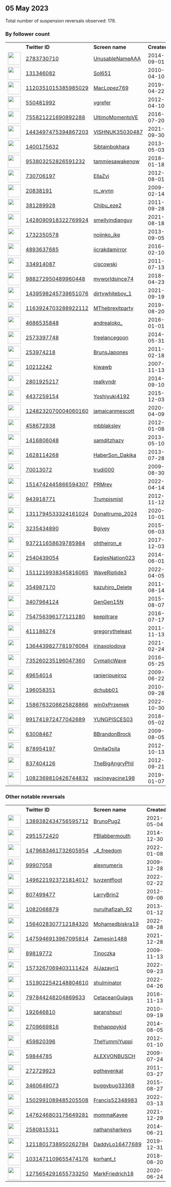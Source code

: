 
## 05 May 2023
Total number of suspension reversals observed: 178.

### By follower count
<table><tr><th></th><th align="left">Twitter ID</th><th align="left">Screen name</th>
<th align="left">Created</th><th align="left">Status</th><th align="left">Suspended</th><th align="left">Followers</th>
<tr><td><a href="https://pbs.twimg.com/profile_images/1522761536296538112/-hgymlEA_normal.jpg"><img src="https://pbs.twimg.com/profile_images/1522761536296538112/-hgymlEA_normal.jpg" width="40px" height="40px" align="center"/></a></td><td><a href="https://twitter.com/intent/user?user_id=2783730710">2783730710</a></td><td><a href="https://twitter.com/UnusableNameAAA">UnusableNameAAA</a></td><td>2014-09-01</td><td align="center"></td><td>2023-04-08</td><td>77326</td></tr>
<tr><td><a href="https://pbs.twimg.com/profile_images/1654975224389967873/1qL7Tz9Y_normal.jpg"><img src="https://pbs.twimg.com/profile_images/1654975224389967873/1qL7Tz9Y_normal.jpg" width="40px" height="40px" align="center"/></a></td><td><a href="https://twitter.com/intent/user?user_id=131346082">131346082</a></td><td><a href="https://twitter.com/Sol651">Sol651</a></td><td>2010-04-10</td><td align="center"></td><td>2022-11-17</td><td>73911</td></tr>
<tr><td><a href="https://pbs.twimg.com/profile_images/1653367450405343234/RhZYw8VG_normal.jpg"><img src="https://pbs.twimg.com/profile_images/1653367450405343234/RhZYw8VG_normal.jpg" width="40px" height="40px" align="center"/></a></td><td><a href="https://twitter.com/intent/user?user_id=1120351015385985029">1120351015385985029</a></td><td><a href="https://twitter.com/MacLopez769">MacLopez769</a></td><td>2019-04-22</td><td align="center"></td><td>2022-12-05</td><td>70732</td></tr>
<tr><td><a href="https://pbs.twimg.com/profile_images/759376480342126592/ph7XhA9i_normal.jpg"><img src="https://pbs.twimg.com/profile_images/759376480342126592/ph7XhA9i_normal.jpg" width="40px" height="40px" align="center"/></a></td><td><a href="https://twitter.com/intent/user?user_id=550481992">550481992</a></td><td><a href="https://twitter.com/vgrefer">vgrefer</a></td><td>2012-04-10</td><td align="center"></td><td>2023-02-21</td><td>36452</td></tr>
<tr><td><a href="https://pbs.twimg.com/profile_images/851195141788499968/eupvu0ef_normal.jpg"><img src="https://pbs.twimg.com/profile_images/851195141788499968/eupvu0ef_normal.jpg" width="40px" height="40px" align="center"/></a></td><td><a href="https://twitter.com/intent/user?user_id=755821221690892288">755821221690892288</a></td><td><a href="https://twitter.com/UltimoMomentoVE">UltimoMomentoVE</a></td><td>2016-07-20</td><td align="center"></td><td></td><td>15682</td></tr>
<tr><td><a href="https://pbs.twimg.com/profile_images/1655143030893215744/gVUzQgyQ_normal.jpg"><img src="https://pbs.twimg.com/profile_images/1655143030893215744/gVUzQgyQ_normal.jpg" width="40px" height="40px" align="center"/></a></td><td><a href="https://twitter.com/intent/user?user_id=1443497475394867203">1443497475394867203</a></td><td><a href="https://twitter.com/VISHNUK35030487">VISHNUK35030487</a></td><td>2021-09-30</td><td align="center"></td><td>2023-05-04</td><td>9493</td></tr>
<tr><td><a href="https://pbs.twimg.com/profile_images/1300068842513879042/bYQHn1fw_normal.jpg"><img src="https://pbs.twimg.com/profile_images/1300068842513879042/bYQHn1fw_normal.jpg" width="40px" height="40px" align="center"/></a></td><td><a href="https://twitter.com/intent/user?user_id=1400175632">1400175632</a></td><td><a href="https://twitter.com/Sibtainbokhara">Sibtainbokhara</a></td><td>2013-05-03</td><td align="center"></td><td>2023-05-01</td><td>9300</td></tr>
<tr><td><a href="https://pbs.twimg.com/profile_images/1342966974473793536/qI_bZNFH_normal.jpg"><img src="https://pbs.twimg.com/profile_images/1342966974473793536/qI_bZNFH_normal.jpg" width="40px" height="40px" align="center"/></a></td><td><a href="https://twitter.com/intent/user?user_id=953803252826591232">953803252826591232</a></td><td><a href="https://twitter.com/tammiesawakenow">tammiesawakenow</a></td><td>2018-01-18</td><td align="center"></td><td></td><td>9075</td></tr>
<tr><td><a href="https://pbs.twimg.com/profile_images/1418498076013121536/7PAEMXvc_normal.jpg"><img src="https://pbs.twimg.com/profile_images/1418498076013121536/7PAEMXvc_normal.jpg" width="40px" height="40px" align="center"/></a></td><td><a href="https://twitter.com/intent/user?user_id=730706197">730706197</a></td><td><a href="https://twitter.com/EllaZvi">EllaZvi</a></td><td>2012-08-01</td><td align="center"></td><td>2022-09-28</td><td>9046</td></tr>
<tr><td><a href="https://pbs.twimg.com/profile_images/1228074275384385536/AwuVlyA3_normal.jpg"><img src="https://pbs.twimg.com/profile_images/1228074275384385536/AwuVlyA3_normal.jpg" width="40px" height="40px" align="center"/></a></td><td><a href="https://twitter.com/intent/user?user_id=20838191">20838191</a></td><td><a href="https://twitter.com/rc_wynn">rc_wynn</a></td><td>2009-02-14</td><td align="center"></td><td></td><td>7815</td></tr>
<tr><td><a href="https://pbs.twimg.com/profile_images/1550182702913134594/5a-aI4fw_normal.jpg"><img src="https://pbs.twimg.com/profile_images/1550182702913134594/5a-aI4fw_normal.jpg" width="40px" height="40px" align="center"/></a></td><td><a href="https://twitter.com/intent/user?user_id=381289928">381289928</a></td><td><a href="https://twitter.com/Chibu_eze2">Chibu_eze2</a></td><td>2011-09-28</td><td align="center"></td><td>2022-10-11</td><td>6546</td></tr>
<tr><td><a href="https://pbs.twimg.com/profile_images/1654529705997893642/uKy9zpOZ_normal.jpg"><img src="https://pbs.twimg.com/profile_images/1654529705997893642/uKy9zpOZ_normal.jpg" width="40px" height="40px" align="center"/></a></td><td><a href="https://twitter.com/intent/user?user_id=1428090918322769924">1428090918322769924</a></td><td><a href="https://twitter.com/smellyindianguy">smellyindianguy</a></td><td>2021-08-18</td><td align="center"></td><td></td><td>6420</td></tr>
<tr><td><a href="https://pbs.twimg.com/profile_images/1388759278320689154/gxMHMtFD_normal.jpg"><img src="https://pbs.twimg.com/profile_images/1388759278320689154/gxMHMtFD_normal.jpg" width="40px" height="40px" align="center"/></a></td><td><a href="https://twitter.com/intent/user?user_id=1732350578">1732350578</a></td><td><a href="https://twitter.com/nojinko_ike">nojinko_ike</a></td><td>2013-09-05</td><td align="center"></td><td>2022-11-17</td><td>5482</td></tr>
<tr><td><a href="https://pbs.twimg.com/profile_images/1322950013794877447/V0ecuO1a_normal.jpg"><img src="https://pbs.twimg.com/profile_images/1322950013794877447/V0ecuO1a_normal.jpg" width="40px" height="40px" align="center"/></a></td><td><a href="https://twitter.com/intent/user?user_id=4893637685">4893637685</a></td><td><a href="https://twitter.com/iicrakdamirror">iicrakdamirror</a></td><td>2016-02-10</td><td align="center"></td><td></td><td>4541</td></tr>
<tr><td><a href="https://pbs.twimg.com/profile_images/1350089099353448448/-_E_Kbk0_normal.jpg"><img src="https://pbs.twimg.com/profile_images/1350089099353448448/-_E_Kbk0_normal.jpg" width="40px" height="40px" align="center"/></a></td><td><a href="https://twitter.com/intent/user?user_id=334914087">334914087</a></td><td><a href="https://twitter.com/ciscowski">ciscowski</a></td><td>2011-07-13</td><td align="center"></td><td>2022-03-22</td><td>3970</td></tr>
<tr><td><a href="https://pbs.twimg.com/profile_images/1125972763557203968/tHq8_wtq_normal.jpg"><img src="https://pbs.twimg.com/profile_images/1125972763557203968/tHq8_wtq_normal.jpg" width="40px" height="40px" align="center"/></a></td><td><a href="https://twitter.com/intent/user?user_id=988272950489960448">988272950489960448</a></td><td><a href="https://twitter.com/myworldsince74">myworldsince74</a></td><td>2018-04-23</td><td align="center"></td><td></td><td>3964</td></tr>
<tr><td><a href="https://pbs.twimg.com/profile_images/1656217661867536386/NoHiJ_QV_normal.jpg"><img src="https://pbs.twimg.com/profile_images/1656217661867536386/NoHiJ_QV_normal.jpg" width="40px" height="40px" align="center"/></a></td><td><a href="https://twitter.com/intent/user?user_id=1439598245739651076">1439598245739651076</a></td><td><a href="https://twitter.com/dirtywhiteboy_1">dirtywhiteboy_1</a></td><td>2021-09-19</td><td align="center"></td><td>2022-10-01</td><td>3900</td></tr>
<tr><td><a href="https://pbs.twimg.com/profile_images/1384510350616313859/do-stJBz_normal.jpg"><img src="https://pbs.twimg.com/profile_images/1384510350616313859/do-stJBz_normal.jpg" width="40px" height="40px" align="center"/></a></td><td><a href="https://twitter.com/intent/user?user_id=1163924703288922112">1163924703288922112</a></td><td><a href="https://twitter.com/MThebrexitparty">MThebrexitparty</a></td><td>2019-08-20</td><td align="center"></td><td>2022-08-11</td><td>3756</td></tr>
<tr><td><a href="https://pbs.twimg.com/profile_images/1654319090549538817/zoGE7Wvo_normal.jpg"><img src="https://pbs.twimg.com/profile_images/1654319090549538817/zoGE7Wvo_normal.jpg" width="40px" height="40px" align="center"/></a></td><td><a href="https://twitter.com/intent/user?user_id=4686535848">4686535848</a></td><td><a href="https://twitter.com/andrealoko_">andrealoko_</a></td><td>2016-01-01</td><td align="center"></td><td></td><td>3684</td></tr>
<tr><td><a href="https://pbs.twimg.com/profile_images/1653158645528403968/jr-ZSC-t_normal.jpg"><img src="https://pbs.twimg.com/profile_images/1653158645528403968/jr-ZSC-t_normal.jpg" width="40px" height="40px" align="center"/></a></td><td><a href="https://twitter.com/intent/user?user_id=2573397748">2573397748</a></td><td><a href="https://twitter.com/freelancegoon">freelancegoon</a></td><td>2014-05-31</td><td align="center"></td><td>2022-07-03</td><td>3602</td></tr>
<tr><td><a href="https://pbs.twimg.com/profile_images/861067063263084544/X6OhsLPB_normal.jpg"><img src="https://pbs.twimg.com/profile_images/861067063263084544/X6OhsLPB_normal.jpg" width="40px" height="40px" align="center"/></a></td><td><a href="https://twitter.com/intent/user?user_id=253974218">253974218</a></td><td><a href="https://twitter.com/BrunsJapones">BrunsJapones</a></td><td>2011-02-18</td><td align="center">🔒</td><td></td><td>3445</td></tr>
<tr><td><a href="https://pbs.twimg.com/profile_images/1244438700689326081/dOdk-3Fw_normal.jpg"><img src="https://pbs.twimg.com/profile_images/1244438700689326081/dOdk-3Fw_normal.jpg" width="40px" height="40px" align="center"/></a></td><td><a href="https://twitter.com/intent/user?user_id=10212242">10212242</a></td><td><a href="https://twitter.com/kjwawb">kjwawb</a></td><td>2007-11-13</td><td align="center"></td><td></td><td>3421</td></tr>
<tr><td><a href="https://pbs.twimg.com/profile_images/1654305287627767811/10rvlHdd_normal.jpg"><img src="https://pbs.twimg.com/profile_images/1654305287627767811/10rvlHdd_normal.jpg" width="40px" height="40px" align="center"/></a></td><td><a href="https://twitter.com/intent/user?user_id=2801925217">2801925217</a></td><td><a href="https://twitter.com/realkyndr">realkyndr</a></td><td>2014-09-10</td><td align="center"></td><td>2022-05-06</td><td>3399</td></tr>
<tr><td><a href="https://pbs.twimg.com/profile_images/842745818306166784/JqTvS5g5_normal.jpg"><img src="https://pbs.twimg.com/profile_images/842745818306166784/JqTvS5g5_normal.jpg" width="40px" height="40px" align="center"/></a></td><td><a href="https://twitter.com/intent/user?user_id=4437259154">4437259154</a></td><td><a href="https://twitter.com/Yoshiyuki4192">Yoshiyuki4192</a></td><td>2015-12-03</td><td align="center"></td><td>2022-11-09</td><td>3059</td></tr>
<tr><td><a href="https://pbs.twimg.com/profile_images/1336705271381549059/wI0IYEsx_normal.jpg"><img src="https://pbs.twimg.com/profile_images/1336705271381549059/wI0IYEsx_normal.jpg" width="40px" height="40px" align="center"/></a></td><td><a href="https://twitter.com/intent/user?user_id=1248232070004060160">1248232070004060160</a></td><td><a href="https://twitter.com/jamaicanmescott">jamaicanmescott</a></td><td>2020-04-09</td><td align="center"></td><td>2022-12-10</td><td>2753</td></tr>
<tr><td><a href="https://pbs.twimg.com/profile_images/1187508783645364226/Sn5Ear1a_normal.jpg"><img src="https://pbs.twimg.com/profile_images/1187508783645364226/Sn5Ear1a_normal.jpg" width="40px" height="40px" align="center"/></a></td><td><a href="https://twitter.com/intent/user?user_id=458672938">458672938</a></td><td><a href="https://twitter.com/mbblaksley">mbblaksley</a></td><td>2012-01-08</td><td align="center"></td><td>2023-03-26</td><td>2480</td></tr>
<tr><td><a href="https://pbs.twimg.com/profile_images/1643444438218203137/NR5Pdijh_normal.jpg"><img src="https://pbs.twimg.com/profile_images/1643444438218203137/NR5Pdijh_normal.jpg" width="40px" height="40px" align="center"/></a></td><td><a href="https://twitter.com/intent/user?user_id=1416806048">1416806048</a></td><td><a href="https://twitter.com/samditzhazy">samditzhazy</a></td><td>2013-05-10</td><td align="center"></td><td>2023-04-24</td><td>2398</td></tr>
<tr><td><a href="https://pbs.twimg.com/profile_images/886909595536551937/wRg1ey8v_normal.jpg"><img src="https://pbs.twimg.com/profile_images/886909595536551937/wRg1ey8v_normal.jpg" width="40px" height="40px" align="center"/></a></td><td><a href="https://twitter.com/intent/user?user_id=1628114268">1628114268</a></td><td><a href="https://twitter.com/HaberSon_Dakika">HaberSon_Dakika</a></td><td>2013-07-28</td><td align="center"></td><td>2023-04-08</td><td>2172</td></tr>
<tr><td><a href="https://pbs.twimg.com/profile_images/1317077781482754048/E_pwNPew_normal.jpg"><img src="https://pbs.twimg.com/profile_images/1317077781482754048/E_pwNPew_normal.jpg" width="40px" height="40px" align="center"/></a></td><td><a href="https://twitter.com/intent/user?user_id=70013072">70013072</a></td><td><a href="https://twitter.com/trudi000">trudi000</a></td><td>2009-08-30</td><td align="center"></td><td></td><td>2118</td></tr>
<tr><td><a href="https://pbs.twimg.com/profile_images/1514760836522291224/qjZYmYEx_normal.jpg"><img src="https://pbs.twimg.com/profile_images/1514760836522291224/qjZYmYEx_normal.jpg" width="40px" height="40px" align="center"/></a></td><td><a href="https://twitter.com/intent/user?user_id=1514742445866594307">1514742445866594307</a></td><td><a href="https://twitter.com/PRMrev">PRMrev</a></td><td>2022-04-14</td><td align="center"></td><td>2022-10-29</td><td>2035</td></tr>
<tr><td><a href="https://pbs.twimg.com/profile_images/1037535868406251520/qEPjJIm3_normal.jpg"><img src="https://pbs.twimg.com/profile_images/1037535868406251520/qEPjJIm3_normal.jpg" width="40px" height="40px" align="center"/></a></td><td><a href="https://twitter.com/intent/user?user_id=943918771">943918771</a></td><td><a href="https://twitter.com/Trumpismist">Trumpismist</a></td><td>2012-11-12</td><td align="center"></td><td></td><td>1848</td></tr>
<tr><td><a href="https://pbs.twimg.com/profile_images/1552288656362274818/TlHsQWWD_normal.jpg"><img src="https://pbs.twimg.com/profile_images/1552288656362274818/TlHsQWWD_normal.jpg" width="40px" height="40px" align="center"/></a></td><td><a href="https://twitter.com/intent/user?user_id=1311794533324161024">1311794533324161024</a></td><td><a href="https://twitter.com/Donaltrump_2024">Donaltrump_2024</a></td><td>2020-10-01</td><td align="center"></td><td>2022-07-29</td><td>1721</td></tr>
<tr><td><a href="https://pbs.twimg.com/profile_images/1160062621577445377/3knh0eo6_normal.jpg"><img src="https://pbs.twimg.com/profile_images/1160062621577445377/3knh0eo6_normal.jpg" width="40px" height="40px" align="center"/></a></td><td><a href="https://twitter.com/intent/user?user_id=3235434890">3235434890</a></td><td><a href="https://twitter.com/Bgivey">Bgivey</a></td><td>2015-06-03</td><td align="center"></td><td></td><td>1693</td></tr>
<tr><td><a href="https://pbs.twimg.com/profile_images/1654186031925673988/HpJoUE5O_normal.jpg"><img src="https://pbs.twimg.com/profile_images/1654186031925673988/HpJoUE5O_normal.jpg" width="40px" height="40px" align="center"/></a></td><td><a href="https://twitter.com/intent/user?user_id=937211658639785984">937211658639785984</a></td><td><a href="https://twitter.com/ohtheiron_e">ohtheiron_e</a></td><td>2017-12-03</td><td align="center"></td><td>2022-11-16</td><td>1472</td></tr>
<tr><td><a href="https://pbs.twimg.com/profile_images/1655262177572319235/lwdvaTb1_normal.jpg"><img src="https://pbs.twimg.com/profile_images/1655262177572319235/lwdvaTb1_normal.jpg" width="40px" height="40px" align="center"/></a></td><td><a href="https://twitter.com/intent/user?user_id=2540439054">2540439054</a></td><td><a href="https://twitter.com/EaglesNation023">EaglesNation023</a></td><td>2014-06-01</td><td align="center"></td><td></td><td>1446</td></tr>
<tr><td><a href="https://pbs.twimg.com/profile_images/1654862460761849857/UbjGLwaW_normal.jpg"><img src="https://pbs.twimg.com/profile_images/1654862460761849857/UbjGLwaW_normal.jpg" width="40px" height="40px" align="center"/></a></td><td><a href="https://twitter.com/intent/user?user_id=1511219938345816065">1511219938345816065</a></td><td><a href="https://twitter.com/WaveRiptide3">WaveRiptide3</a></td><td>2022-04-05</td><td align="center"></td><td>2022-07-14</td><td>1437</td></tr>
<tr><td><a href="https://pbs.twimg.com/profile_images/3207558624/91730ecdba03c1e1419f240e4660d409_normal.jpeg"><img src="https://pbs.twimg.com/profile_images/3207558624/91730ecdba03c1e1419f240e4660d409_normal.jpeg" width="40px" height="40px" align="center"/></a></td><td><a href="https://twitter.com/intent/user?user_id=354987170">354987170</a></td><td><a href="https://twitter.com/kazuhiro_Delete">kazuhiro_Delete</a></td><td>2011-08-14</td><td align="center"></td><td>2022-11-09</td><td>1319</td></tr>
<tr><td><a href="https://pbs.twimg.com/profile_images/1654546570442944518/Lt3P-OUt_normal.jpg"><img src="https://pbs.twimg.com/profile_images/1654546570442944518/Lt3P-OUt_normal.jpg" width="40px" height="40px" align="center"/></a></td><td><a href="https://twitter.com/intent/user?user_id=3407964124">3407964124</a></td><td><a href="https://twitter.com/GenGen15N">GenGen15N</a></td><td>2015-08-07</td><td align="center"></td><td>2022-07-31</td><td>1260</td></tr>
<tr><td><a href="https://pbs.twimg.com/profile_images/1651068710021394433/D1uzPDqK_normal.jpg"><img src="https://pbs.twimg.com/profile_images/1651068710021394433/D1uzPDqK_normal.jpg" width="40px" height="40px" align="center"/></a></td><td><a href="https://twitter.com/intent/user?user_id=754756396177121280">754756396177121280</a></td><td><a href="https://twitter.com/keepitrare">keepitrare</a></td><td>2016-07-17</td><td align="center"></td><td></td><td>1135</td></tr>
<tr><td><a href="https://pbs.twimg.com/profile_images/3132492281/15ed6a50f592cc83a7544f61b861a431_normal.jpeg"><img src="https://pbs.twimg.com/profile_images/3132492281/15ed6a50f592cc83a7544f61b861a431_normal.jpeg" width="40px" height="40px" align="center"/></a></td><td><a href="https://twitter.com/intent/user?user_id=411186274">411186274</a></td><td><a href="https://twitter.com/gregorytheleast">gregorytheleast</a></td><td>2011-11-13</td><td align="center"></td><td>2022-04-11</td><td>1111</td></tr>
<tr><td><a href="https://pbs.twimg.com/profile_images/1656242909530980353/QhxXKniM_normal.jpg"><img src="https://pbs.twimg.com/profile_images/1656242909530980353/QhxXKniM_normal.jpg" width="40px" height="40px" align="center"/></a></td><td><a href="https://twitter.com/intent/user?user_id=1364439827781976064">1364439827781976064</a></td><td><a href="https://twitter.com/irinaxolodova">irinaxolodova</a></td><td>2021-02-24</td><td align="center"></td><td>2022-05-07</td><td>992</td></tr>
<tr><td><a href="https://pbs.twimg.com/profile_images/1654622015209484288/ah3k1gXl_normal.jpg"><img src="https://pbs.twimg.com/profile_images/1654622015209484288/ah3k1gXl_normal.jpg" width="40px" height="40px" align="center"/></a></td><td><a href="https://twitter.com/intent/user?user_id=735260235196047360">735260235196047360</a></td><td><a href="https://twitter.com/CymaticWave">CymaticWave</a></td><td>2016-05-25</td><td align="center"></td><td></td><td>932</td></tr>
<tr><td><a href="https://pbs.twimg.com/profile_images/1459304117407473669/AQUs_xeG_normal.jpg"><img src="https://pbs.twimg.com/profile_images/1459304117407473669/AQUs_xeG_normal.jpg" width="40px" height="40px" align="center"/></a></td><td><a href="https://twitter.com/intent/user?user_id=49654014">49654014</a></td><td><a href="https://twitter.com/ranieriqueiroz">ranieriqueiroz</a></td><td>2009-06-22</td><td align="center"></td><td>2022-08-23</td><td>865</td></tr>
<tr><td><a href="https://pbs.twimg.com/profile_images/722410748442386441/0MXILJKi_normal.jpg"><img src="https://pbs.twimg.com/profile_images/722410748442386441/0MXILJKi_normal.jpg" width="40px" height="40px" align="center"/></a></td><td><a href="https://twitter.com/intent/user?user_id=196058351">196058351</a></td><td><a href="https://twitter.com/dchubb01">dchubb01</a></td><td>2010-09-28</td><td align="center"></td><td></td><td>824</td></tr>
<tr><td><a href="https://pbs.twimg.com/profile_images/1656671789857271813/aaXkbvVJ_normal.jpg"><img src="https://pbs.twimg.com/profile_images/1656671789857271813/aaXkbvVJ_normal.jpg" width="40px" height="40px" align="center"/></a></td><td><a href="https://twitter.com/intent/user?user_id=1586763206625828866">1586763206625828866</a></td><td><a href="https://twitter.com/win0xPrzemek">win0xPrzemek</a></td><td>2022-10-30</td><td align="center"></td><td>2023-03-07</td><td>808</td></tr>
<tr><td><a href="https://pbs.twimg.com/profile_images/1172964907240869897/yZ_KnRi6_normal.jpg"><img src="https://pbs.twimg.com/profile_images/1172964907240869897/yZ_KnRi6_normal.jpg" width="40px" height="40px" align="center"/></a></td><td><a href="https://twitter.com/intent/user?user_id=991741972477042689">991741972477042689</a></td><td><a href="https://twitter.com/YUNGPISCES03">YUNGPISCES03</a></td><td>2018-05-02</td><td align="center">🔒</td><td></td><td>799</td></tr>
<tr><td><a href="https://pbs.twimg.com/profile_images/1276211874040872962/fq3fK01K_normal.jpg"><img src="https://pbs.twimg.com/profile_images/1276211874040872962/fq3fK01K_normal.jpg" width="40px" height="40px" align="center"/></a></td><td><a href="https://twitter.com/intent/user?user_id=63008467">63008467</a></td><td><a href="https://twitter.com/BBrandonBrock">BBrandonBrock</a></td><td>2009-08-05</td><td align="center"></td><td></td><td>742</td></tr>
<tr><td><a href="https://pbs.twimg.com/profile_images/1655219390097379331/hTmqFPGp_normal.jpg"><img src="https://pbs.twimg.com/profile_images/1655219390097379331/hTmqFPGp_normal.jpg" width="40px" height="40px" align="center"/></a></td><td><a href="https://twitter.com/intent/user?user_id=878954197">878954197</a></td><td><a href="https://twitter.com/OmitaOsita">OmitaOsita</a></td><td>2012-10-13</td><td align="center"></td><td>2023-03-28</td><td>672</td></tr>
<tr><td><a href="https://pbs.twimg.com/profile_images/1290345597099102208/Btfoo2yM_normal.jpg"><img src="https://pbs.twimg.com/profile_images/1290345597099102208/Btfoo2yM_normal.jpg" width="40px" height="40px" align="center"/></a></td><td><a href="https://twitter.com/intent/user?user_id=837404126">837404126</a></td><td><a href="https://twitter.com/TheBigAngryPhil">TheBigAngryPhil</a></td><td>2012-09-21</td><td align="center"></td><td></td><td>631</td></tr>
<tr><td><a href="https://pbs.twimg.com/profile_images/1568527223803576321/CCgcDgkz_normal.jpg"><img src="https://pbs.twimg.com/profile_images/1568527223803576321/CCgcDgkz_normal.jpg" width="40px" height="40px" align="center"/></a></td><td><a href="https://twitter.com/intent/user?user_id=1082369810426744832">1082369810426744832</a></td><td><a href="https://twitter.com/yacineyacine198">yacineyacine198</a></td><td>2019-01-07</td><td align="center"></td><td>2022-09-27</td><td>605</td></tr>
</table>

### Other notable reversals
<table><tr><th></th><th align="left">Twitter ID</th><th align="left">Screen name</th>
<th align="left">Created</th><th align="left">Status</th><th align="left">Suspended</th><th align="left">Followers</th>
<tr><td><a href="https://pbs.twimg.com/profile_images/1390785584973574144/Q0T5i0O__normal.jpg"><img src="https://pbs.twimg.com/profile_images/1390785584973574144/Q0T5i0O__normal.jpg" width="40px" height="40px" align="center"/></a></td><td><a href="https://twitter.com/intent/user?user_id=1389382434756595712">1389382434756595712</a></td><td><a href="https://twitter.com/BrunoPug2">BrunoPug2</a></td><td>2021-05-04</td><td align="center"></td><td>2022-12-02</td><td>187</td></tr>
<tr><td><a href="https://pbs.twimg.com/profile_images/1453704447117438978/rT4fye54_normal.jpg"><img src="https://pbs.twimg.com/profile_images/1453704447117438978/rT4fye54_normal.jpg" width="40px" height="40px" align="center"/></a></td><td><a href="https://twitter.com/intent/user?user_id=2951572420">2951572420</a></td><td><a href="https://twitter.com/PBlabbermouth">PBlabbermouth</a></td><td>2014-12-30</td><td align="center"></td><td>2023-04-23</td><td>499</td></tr>
<tr><td><a href="https://pbs.twimg.com/profile_images/1485989140944592897/qoFRb9FQ_normal.jpg"><img src="https://pbs.twimg.com/profile_images/1485989140944592897/qoFRb9FQ_normal.jpg" width="40px" height="40px" align="center"/></a></td><td><a href="https://twitter.com/intent/user?user_id=1479683461732605954">1479683461732605954</a></td><td><a href="https://twitter.com/_4_freedom">_4_freedom</a></td><td>2022-01-08</td><td align="center"></td><td>2022-12-07</td><td>38</td></tr>
<tr><td><a href="https://pbs.twimg.com/profile_images/1452375135697215494/fHwqDwum_normal.jpg"><img src="https://pbs.twimg.com/profile_images/1452375135697215494/fHwqDwum_normal.jpg" width="40px" height="40px" align="center"/></a></td><td><a href="https://twitter.com/intent/user?user_id=99907058">99907058</a></td><td><a href="https://twitter.com/alexnumeris">alexnumeris</a></td><td>2009-12-28</td><td align="center"></td><td>2022-12-14</td><td>193</td></tr>
<tr><td><a href="https://pbs.twimg.com/profile_images/1642952519096647681/Jqd01NVK_normal.png"><img src="https://pbs.twimg.com/profile_images/1642952519096647681/Jqd01NVK_normal.png" width="40px" height="40px" align="center"/></a></td><td><a href="https://twitter.com/intent/user?user_id=1496221923721814017">1496221923721814017</a></td><td><a href="https://twitter.com/tuyzentfloot">tuyzentfloot</a></td><td>2022-02-22</td><td align="center"></td><td>2023-04-21</td><td>27</td></tr>
<tr><td><a href="https://pbs.twimg.com/profile_images/2583580656/d431f9e3623d92cc6c630c96272679ae7dfa1a8f100da-1B95CG_normal.jpg"><img src="https://pbs.twimg.com/profile_images/2583580656/d431f9e3623d92cc6c630c96272679ae7dfa1a8f100da-1B95CG_normal.jpg" width="40px" height="40px" align="center"/></a></td><td><a href="https://twitter.com/intent/user?user_id=807499477">807499477</a></td><td><a href="https://twitter.com/LarryBrin2">LarryBrin2</a></td><td>2012-09-06</td><td align="center">🔒</td><td>2022-12-10</td><td>0</td></tr>
<tr><td><a href="https://pbs.twimg.com/profile_images/842799974488399872/NMumJHoq_normal.jpg"><img src="https://pbs.twimg.com/profile_images/842799974488399872/NMumJHoq_normal.jpg" width="40px" height="40px" align="center"/></a></td><td><a href="https://twitter.com/intent/user?user_id=1082068879">1082068879</a></td><td><a href="https://twitter.com/nurulhafizah_92">nurulhafizah_92</a></td><td>2013-01-12</td><td align="center">🔒</td><td>2022-12-12</td><td>119</td></tr>
<tr><td><a href="https://pbs.twimg.com/profile_images/1574154102019350529/awwqo8QX_normal.jpg"><img src="https://pbs.twimg.com/profile_images/1574154102019350529/awwqo8QX_normal.jpg" width="40px" height="40px" align="center"/></a></td><td><a href="https://twitter.com/intent/user?user_id=1564028307712184320">1564028307712184320</a></td><td><a href="https://twitter.com/Mohamedbiskra19">Mohamedbiskra19</a></td><td>2022-08-28</td><td align="center"></td><td>2023-01-15</td><td>388</td></tr>
<tr><td><a href="https://pbs.twimg.com/profile_images/1656039397383389192/rJLAJFjI_normal.jpg"><img src="https://pbs.twimg.com/profile_images/1656039397383389192/rJLAJFjI_normal.jpg" width="40px" height="40px" align="center"/></a></td><td><a href="https://twitter.com/intent/user?user_id=1475946913967095814">1475946913967095814</a></td><td><a href="https://twitter.com/Zamesin1488">Zamesin1488</a></td><td>2021-12-28</td><td align="center"></td><td>2022-12-07</td><td>92</td></tr>
<tr><td><a href="https://pbs.twimg.com/profile_images/1306292797/Snow_cats_email_normal.jpg"><img src="https://pbs.twimg.com/profile_images/1306292797/Snow_cats_email_normal.jpg" width="40px" height="40px" align="center"/></a></td><td><a href="https://twitter.com/intent/user?user_id=89819772">89819772</a></td><td><a href="https://twitter.com/Tinoczka">Tinoczka</a></td><td>2009-11-13</td><td align="center">🔒</td><td>2023-03-01</td><td>46</td></tr>
<tr><td><a href="https://pbs.twimg.com/profile_images/1599132410561662976/pkMQQ-dY_normal.jpg"><img src="https://pbs.twimg.com/profile_images/1599132410561662976/pkMQQ-dY_normal.jpg" width="40px" height="40px" align="center"/></a></td><td><a href="https://twitter.com/intent/user?user_id=1573267069403111424">1573267069403111424</a></td><td><a href="https://twitter.com/AlJazayri1">AlJazayri1</a></td><td>2022-09-23</td><td align="center"></td><td>2022-12-06</td><td>325</td></tr>
<tr><td><a href="https://pbs.twimg.com/profile_images/1591417193539031041/RwUhaghf_normal.jpg"><img src="https://pbs.twimg.com/profile_images/1591417193539031041/RwUhaghf_normal.jpg" width="40px" height="40px" align="center"/></a></td><td><a href="https://twitter.com/intent/user?user_id=1519022542148804610">1519022542148804610</a></td><td><a href="https://twitter.com/shulminator">shulminator</a></td><td>2022-04-26</td><td align="center">🔒</td><td>2023-01-28</td><td>0</td></tr>
<tr><td><a href="https://pbs.twimg.com/profile_images/1269178809376481280/NZj0D-uI_normal.jpg"><img src="https://pbs.twimg.com/profile_images/1269178809376481280/NZj0D-uI_normal.jpg" width="40px" height="40px" align="center"/></a></td><td><a href="https://twitter.com/intent/user?user_id=797844248204869633">797844248204869633</a></td><td><a href="https://twitter.com/CetaceanGulags">CetaceanGulags</a></td><td>2016-11-13</td><td align="center"></td><td>2022-05-25</td><td>97</td></tr>
<tr><td><a href="https://pbs.twimg.com/profile_images/1441528883438755845/pLY1Xcsy_normal.jpg"><img src="https://pbs.twimg.com/profile_images/1441528883438755845/pLY1Xcsy_normal.jpg" width="40px" height="40px" align="center"/></a></td><td><a href="https://twitter.com/intent/user?user_id=192646810">192646810</a></td><td><a href="https://twitter.com/saranshpuri">saranshpuri</a></td><td>2010-09-19</td><td align="center"></td><td>2023-03-28</td><td>31</td></tr>
<tr><td><a href="https://pbs.twimg.com/profile_images/1421944243854057472/Jjd57k3y_normal.jpg"><img src="https://pbs.twimg.com/profile_images/1421944243854057472/Jjd57k3y_normal.jpg" width="40px" height="40px" align="center"/></a></td><td><a href="https://twitter.com/intent/user?user_id=2709669816">2709669816</a></td><td><a href="https://twitter.com/thehapppykid">thehapppykid</a></td><td>2014-08-05</td><td align="center"></td><td>2023-03-15</td><td>154</td></tr>
<tr><td><a href="https://pbs.twimg.com/profile_images/1656129067094093826/PaUlIdNi_normal.jpg"><img src="https://pbs.twimg.com/profile_images/1656129067094093826/PaUlIdNi_normal.jpg" width="40px" height="40px" align="center"/></a></td><td><a href="https://twitter.com/intent/user?user_id=459820396">459820396</a></td><td><a href="https://twitter.com/TheYummiYuppi">TheYummiYuppi</a></td><td>2012-01-10</td><td align="center"></td><td>2023-03-24</td><td>20</td></tr>
<tr><td><a href="https://pbs.twimg.com/profile_images/440424287212544000/uThbymz-_normal.jpeg"><img src="https://pbs.twimg.com/profile_images/440424287212544000/uThbymz-_normal.jpeg" width="40px" height="40px" align="center"/></a></td><td><a href="https://twitter.com/intent/user?user_id=59844785">59844785</a></td><td><a href="https://twitter.com/ALEXVONBUSCH">ALEXVONBUSCH</a></td><td>2009-07-24</td><td align="center">🔒</td><td>2023-01-15</td><td>23</td></tr>
<tr><td><a href="https://pbs.twimg.com/profile_images/1654898329577467905/0dFIgidc_normal.jpg"><img src="https://pbs.twimg.com/profile_images/1654898329577467905/0dFIgidc_normal.jpg" width="40px" height="40px" align="center"/></a></td><td><a href="https://twitter.com/intent/user?user_id=272729923">272729923</a></td><td><a href="https://twitter.com/pgthevenkat">pgthevenkat</a></td><td>2011-03-27</td><td align="center"></td><td>2023-01-12</td><td>300</td></tr>
<tr><td><a href="https://pbs.twimg.com/profile_images/1496314367285108738/HMAW0nWH_normal.jpg"><img src="https://pbs.twimg.com/profile_images/1496314367285108738/HMAW0nWH_normal.jpg" width="40px" height="40px" align="center"/></a></td><td><a href="https://twitter.com/intent/user?user_id=3460649073">3460649073</a></td><td><a href="https://twitter.com/buggybug33368">buggybug33368</a></td><td>2015-08-27</td><td align="center"></td><td>2023-02-01</td><td>192</td></tr>
<tr><td><a href="https://pbs.twimg.com/profile_images/1602241295895994370/02jhm5Ki_normal.jpg"><img src="https://pbs.twimg.com/profile_images/1602241295895994370/02jhm5Ki_normal.jpg" width="40px" height="40px" align="center"/></a></td><td><a href="https://twitter.com/intent/user?user_id=1502991089485205508">1502991089485205508</a></td><td><a href="https://twitter.com/Francis52348983">Francis52348983</a></td><td>2022-03-13</td><td align="center"></td><td>2022-12-19</td><td>209</td></tr>
<tr><td><a href="https://pbs.twimg.com/profile_images/1560665983009816576/9h9Dzn1E_normal.jpg"><img src="https://pbs.twimg.com/profile_images/1560665983009816576/9h9Dzn1E_normal.jpg" width="40px" height="40px" align="center"/></a></td><td><a href="https://twitter.com/intent/user?user_id=1476246803175649281">1476246803175649281</a></td><td><a href="https://twitter.com/mommaKayee">mommaKayee</a></td><td>2021-12-29</td><td align="center"></td><td>2023-01-12</td><td>291</td></tr>
<tr><td><a href="https://pbs.twimg.com/profile_images/480404776476102656/huENYiZG_normal.jpeg"><img src="https://pbs.twimg.com/profile_images/480404776476102656/huENYiZG_normal.jpeg" width="40px" height="40px" align="center"/></a></td><td><a href="https://twitter.com/intent/user?user_id=2580815311">2580815311</a></td><td><a href="https://twitter.com/nathansharkeys">nathansharkeys</a></td><td>2014-06-21</td><td align="center"></td><td>2023-04-04</td><td>103</td></tr>
<tr><td><a href="https://pbs.twimg.com/profile_images/1276767211948892160/6WU84y6r_normal.jpg"><img src="https://pbs.twimg.com/profile_images/1276767211948892160/6WU84y6r_normal.jpg" width="40px" height="40px" align="center"/></a></td><td><a href="https://twitter.com/intent/user?user_id=1211801738950262784">1211801738950262784</a></td><td><a href="https://twitter.com/DaddyLo16477689">DaddyLo16477689</a></td><td>2019-12-31</td><td align="center"></td><td>2022-10-26</td><td>245</td></tr>
<tr><td><a href="https://pbs.twimg.com/profile_images/1650827549163880449/z9O9I2JV_normal.jpg"><img src="https://pbs.twimg.com/profile_images/1650827549163880449/z9O9I2JV_normal.jpg" width="40px" height="40px" align="center"/></a></td><td><a href="https://twitter.com/intent/user?user_id=1031471109655474176">1031471109655474176</a></td><td><a href="https://twitter.com/korhant_t">korhant_t</a></td><td>2018-08-20</td><td align="center"></td><td>2022-12-31</td><td>156</td></tr>
<tr><td><a href="https://pbs.twimg.com/profile_images/1635336119062761472/HrtwbI5W_normal.jpg"><img src="https://pbs.twimg.com/profile_images/1635336119062761472/HrtwbI5W_normal.jpg" width="40px" height="40px" align="center"/></a></td><td><a href="https://twitter.com/intent/user?user_id=1275654291655733250">1275654291655733250</a></td><td><a href="https://twitter.com/MarkFriedrich18">MarkFriedrich18</a></td><td>2020-06-24</td><td align="center"></td><td>2023-04-11</td><td>2</td></tr>
</table>
